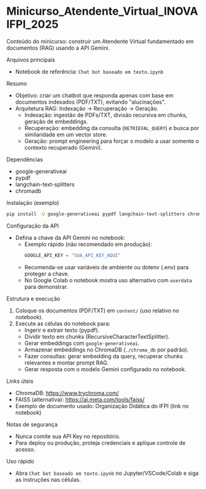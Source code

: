 # Minicurso_Atendente_Virtual_INOVAIFPI_2025

Conteúdo do minicurso: construir um Atendente Virtual fundamentado em documentos (RAG) usando a API Gemini.

Arquivos principais
- Notebook de referência: `Chat bot baseado em texto.ipynb`

Resumo
- Objetivo: criar um chatbot que responda apenas com base em documentos indexados (PDF/TXT), evitando "alucinações".
- Arquitetura RAG: Indexação → Recuperação → Geração.
  - Indexação: ingestão de PDFs/TXT, divisão recursiva em chunks, geração de embeddings.
  - Recuperação: embedding da consulta (`RETRIEVAL_QUERY`) e busca por similaridade em um vector store.
  - Geração: prompt engineering para forçar o modelo a usar somente o contexto recuperado (Gemini).

Dependências
- google-generativeai
- pypdf
- langchain-text-splitters
- chromadb

Instalação (exemplo)
```bash
pip install -U google-generativeai pypdf langchain-text-splitters chromadb
```

Configuração da API
- Defina a chave da API Gemini no notebook:
  - Exemplo rápido (não recomendado em produção):
    ```python
    GOOGLE_API_KEY = "SUA_API_KEY_AQUI"
    ```
  - Recomenda-se usar variáveis de ambiente ou dotenv (.env) para proteger a chave.
  - No Google Colab o notebook mostra uso alternativo com `userdata` para demonstrar.

Estrutura e execução
1. Coloque os documentos (PDF/TXT) em `content/` (uso relativo no notebook).
2. Execute as células do notebook para:
   - Ingerir e extrair texto (pypdf).
   - Dividir texto em chunks (RecursiveCharacterTextSplitter).
   - Gerar embeddings com `google-generativeai`.
   - Armazenar embeddings no ChromaDB (`./chroma_db` por padrão).
   - Fazer consultas: gerar embedding da query, recuperar chunks relevantes e montar prompt RAG.
   - Gerar resposta com o modelo Gemini configurado no notebook.

Links úteis
- ChromaDB: https://www.trychroma.com/
- FAISS (alternativa): https://ai.meta.com/tools/faiss/
- Exemplo de documento usado: Organização Didática do IFPI (link no notebook)

Notas de segurança
- Nunca comite sua API Key no repositório.
- Para deploy ou produção, proteja credenciais e aplique controle de acesso.

Uso rápido
- Abra `Chat bot baseado em texto.ipynb` no Jupyter/VSCode/Colab e siga as instruções nas células.